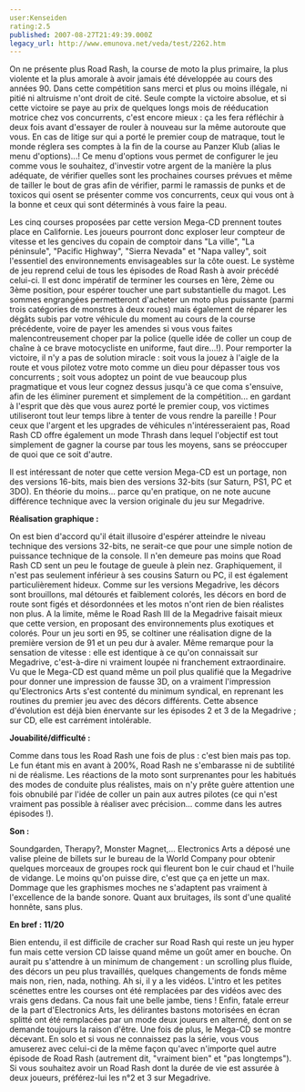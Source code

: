 ```yaml
---
user:Kenseiden
rating:2.5
published: 2007-08-27T21:49:39.000Z
legacy_url: http://www.emunova.net/veda/test/2262.htm
---
```

On ne présente plus Road Rash, la course de moto la plus primaire, la plus violente et la plus amorale à avoir jamais été développée au cours des années 90\. Dans cette compétition sans merci et plus ou moins illégale, ni pitié ni altruisme n'ont droit de cité. Seule compte la victoire absolue, et si cette victoire se paye au prix de quelques longs mois de rééducation motrice chez vos concurrents, c'est encore mieux : ça les fera réfléchir à deux fois avant d'essayer de rouler à nouveau sur la même autoroute que vous. En cas de litige sur qui a porté le premier coup de matraque, tout le monde réglera ses comptes à la fin de la course au Panzer Klub (alias le menu d'options)...! Ce menu d'options vous permet de configurer le jeu comme vous le souhaitez, d'investir votre argent de la manière la plus adéquate, de vérifier quelles sont les prochaines courses prévues et même de tailler le bout de gras afin de vérifier, parmi le ramassis de punks et de toxicos qui osent se présenter comme vos concurrents, ceux qui vous ont à la bonne et ceux qui sont déterminés à vous faire la peau.  

  

Les cinq courses proposées par cette version Mega-CD prennent toutes place en Californie. Les joueurs pourront donc exploser leur compteur de vitesse et les gencives du copain de comptoir dans "La ville", "La péninsule", "Pacific Highway", "Sierra Nevada" et "Napa valley", soit l'essentiel des environnements envisageables sur la côte ouest. Le système de jeu reprend celui de tous les épisodes de Road Rash à avoir précédé celui-ci. Il est donc impératif de terminer les courses en 1ère, 2ème ou 3ème position, pour espérer toucher une part substantielle du magot. Les sommes engrangées permetteront d'acheter un moto plus puissante (parmi trois catégories de monstres à deux roues) mais également de réparer les dégâts subis par votre véhicule du moment au cours de la course précédente, voire de payer les amendes si vous vous faites malencontreusement choper par la police (quelle idée de coller un coup de chaîne à ce brave motocycliste en uniforme, faut dire...!). Pour remporter la victoire, il n'y a pas de solution miracle : soit vous la jouez à l'aigle de la route et vous pilotez votre moto comme un dieu pour dépasser tous vos concurrents ; soit vous adoptez un point de vue beaucoup plus pragmatique et vous leur cognez dessus jusqu'à ce que coma s'ensuive, afin de les éliminer purement et simplement de la compétition... en gardant à l'esprit que dès que vous aurez porté le premier coup, vos victimes utiliseront tout leur temps libre à tenter de vous rendre la pareille ! Pour ceux que l'argent et les upgrades de véhicules n'intéresseraient pas, Road Rash CD offre également un mode Thrash dans lequel l'objectif est tout simplement de gagner la course par tous les moyens, sans se préoccuper de quoi que ce soit d'autre.  

  

Il est intéressant de noter que cette version Mega-CD est un portage, non des versions 16-bits, mais bien des versions 32-bits (sur Saturn, PS1, PC et 3DO). En théorie du moins... parce qu'en pratique, on ne note aucune différence technique avec la version originale du jeu sur Megadrive.  

  

**Réalisation graphique :**   

On est bien d'accord qu'il était illusoire d'espérer atteindre le niveau technique des versions 32-bits, ne serait-ce que pour une simple notion de puissance technique de la console. Il n'en demeure pas moins que Road Rash CD sent un peu le foutage de gueule à plein nez. Graphiquement, il n'est pas seulement inférieur à ses cousins Saturn ou PC, il est également particulièrement hideux. Comme sur les versions Megadrive, les décors sont brouillons, mal détourés et faiblement colorés, les décors en bord de route sont figés et désordonnées et les motos n'ont rien de bien réalistes non plus. A la limite, même le Road Rash III de la Megadrive faisait mieux que cette version, en proposant des environnements plus exotiques et colorés. Pour un jeu sorti en 95, se coltiner une réalisation digne de la première version de 91 et un peu dur à avaler. Même remarque pour la sensation de vitesse : elle est identique à ce qu'on connaissait sur Megadrive, c'est-à-dire ni vraiment loupée ni franchement extraordinaire. Vu que le Mega-CD est quand même un poil plus qualifié que la Megadrive pour donner une impression de fausse 3D, on a vraiment l'impression qu'Electronics Arts s'est contenté du minimum syndical, en reprenant les routines du premier jeu avec des décors différents. Cette absence d'évolution est déjà bien énervante sur les épisodes 2 et 3 de la Megadrive ; sur CD, elle est carrément intolérable.  

  

**Jouabilité/difficulté :**   

Comme dans tous les Road Rash une fois de plus : c'est bien mais pas top. Le fun étant mis en avant à 200%, Road Rash ne s'embarasse ni de subtilité ni de réalisme. Les réactions de la moto sont surprenantes pour les habitués des modes de conduite plus réalistes, mais on n'y prête guère attention une fois obnubilé par l'idée de coller un pain aux autres pilotes (ce qui n'est vraiment pas possible à réaliser avec précision... comme dans les autres épisodes !).  

  

**Son :**  

Soundgarden, Therapy?, Monster Magnet,... Electronics Arts a déposé une valise pleine de billets sur le bureau de la World Company pour obtenir quelques morceaux de groupes rock qui fleurent bon le cuir chaud et l'huile de vidange. Le moins qu'on puisse dire, c'est que ça en jette un max. Dommage que les graphismes moches ne s'adaptent pas vraiment à l'excellence de la bande sonore. Quant aux bruitages, ils sont d'une qualité honnête, sans plus.  

  

**En bref : 11/20**   

Bien entendu, il est difficile de cracher sur Road Rash qui reste un jeu hyper fun mais cette version CD laisse quand même un goût amer en bouche. On aurait pu s'attendre à un minimum de changement : un scrolling plus fluide, des décors un peu plus travaillés, quelques changements de fonds même mais non, rien, nada, nothing. Ah si, il y a les vidéos. L'intro et les petites scénettes entre les courses ont été remplacées par des vidéos avec des vrais gens dedans. Ca nous fait une belle jambe, tiens ! Enfin, fatale erreur de la part d'Electronics Arts, les délirantes bastons motorisées en écran splitté ont été remplacées par un mode deux joueurs en alterné, dont on se demande toujours la raison d'être. Une fois de plus, le Mega-CD se montre décevant. En solo et si vous ne connaissez pas la série, vous vous amuserez avec celui-ci de la même façon qu'avec n'importe quel autre épisode de Road Rash (autrement dit, "vraiment bien" et "pas longtemps"). Si vous souhaitez avoir un Road Rash dont la durée de vie est assurée à deux joueurs, préférez-lui les n°2 et 3 sur Megadrive.